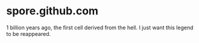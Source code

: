 # spore.github.com
1 billion years ago, the first cell derived from the hell. I just want this legend to be reappeared.
